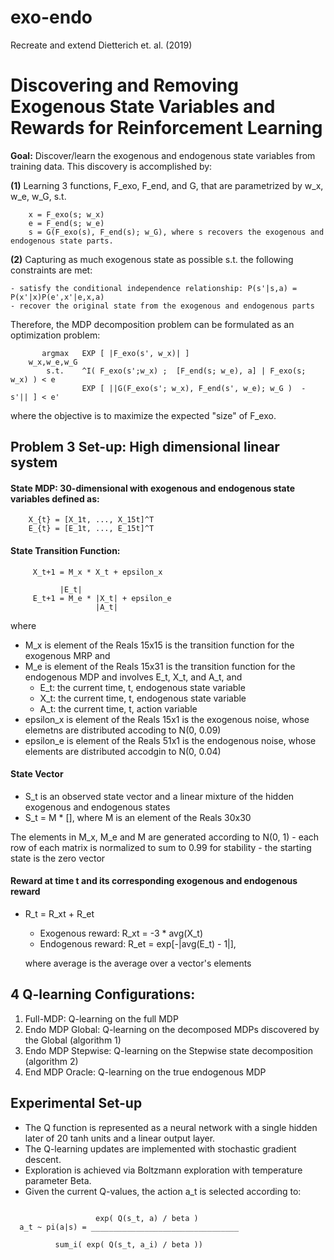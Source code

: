 # exo-endo
Recreate and extend Dietterich et. al. (2019)

# Discovering and Removing Exogenous State Variables and Rewards for Reinforcement Learning

__Goal:__ Discover/learn the exogenous and endogenous state variables from training data. This discovery is accomplished by:


__(1)__ Learning 3 functions, F_exo, F_end, and G, that are parametrized by w_x, w_e, w_G, s.t. 

```
	x = F_exo(s; w_x)
	e = F_end(s; w_e)
	s = G(F_exo(s), F_end(s); w_G), where s recovers the exogenous and endogenous state parts.
```


__(2)__ Capturing as much exogenous state as possible s.t. the following constraints are met:

    - satisfy the conditional independence relationship: P(s'|s,a) = P(x'|x)P(e',x'|e,x,a)
    - recover the original state from the exogenous and endogenous parts   


Therefore, the MDP decomposition problem can be formulated as an optimization problem:

```
	   argmax	EXP [ |F_exo(s', w_x)| ]
	w_x,w_e,w_G
	    s.t.	^I( F_exo(s';w_x) ;  [F_end(s; w_e), a] | F_exo(s; w_x) ) < e 
	    		EXP [ ||G(F_exo(s'; w_x), F_end(s', w_e); w_G )  - s'|| ] < e'
```

where the objective is to maximize the expected "size" of F_exo.


## Problem 3 Set-up: High dimensional linear system

#### State MDP: 30-dimensional with exogenous and endogenous state variables defined as:

````
	X_{t} = [X_1t, ..., X_15t]^T
	E_{t} = [E_1t, ..., E_15t]^T
````
#### State Transition Function:

````
     X_t+1 = M_x * X_t + epsilon_x
     
		   |E_t|
     E_t+1 = M_e * |X_t| + epsilon_e
     	     	   |A_t|
````

  where
  - M_x is element of the Reals 15x15 is the transition function for the exogenous MRP and
  - M_e is element of the Reals 15x31 is the transition function for the endogenous MDP and involves E_t, X_t, and A_t, and
    - E_t: the current time, t, endogenous state variable 
    - X_t: the current time, t, endogenous state variable
    - A_t: the current time, t, action variable
  - epsilon_x is element of the Reals 15x1 is the exogenous noise, whose elemetns are distributed accoding to N(0, 0.09)
  - epsilon_e is element of the Reals 51x1 is the endogenous noise, whose elements are distributed accodgin to N(0, 0.04)

#### State Vector

- S_t is an observed state vector and a linear mixture of the hidden exogenous and endogenous states
- S_t = M * [], where M is an element of the Reals 30x30

The elements in M_x, M_e and M are generated according to N(0, 1)
    - each row of each matrix is normalized to sum to 0.99 for stability
    - the starting state is the zero vector

#### Reward at time t and its corresponding exogenous and endogenous reward 
- R_t = R_xt + R_et
  - Exogenous reward: R_xt = -3 * avg(X_t)
  - Endogenous reward: R_et = exp[-|avg(E_t) - 1|],
  
  where average is the average over a vector's elements
  

## 4 Q-learning Configurations:

1. Full-MDP: Q-learning on the full MDP 
2. Endo MDP Global: Q-learning on the decomposed MDPs discovered by the Global (algorithm 1)
3. Endo MDP Stepwise: Q-learning on the Stepwise state decomposition (algorithm 2) 
4. End MDP Oracle: Q-learning on the true endogenous MDP

## Experimental Set-up

- The Q function is represented as a neural network with a single hidden later of 20 tanh units and a linear output layer.
- The Q-learning updates are implemented with stochastic gradient descent.
- Exploration is achieved via Boltzmann exploration with temperature parameter Beta.
- Given the current Q-values, the action a_t is selected according to:

```

  	    	       exp( Q(s_t, a) / beta )
  a_t ~ pi(a|s) = _________________________________

		  sum_i( exp( Q(s_t, a_i) / beta ))

```